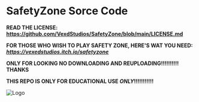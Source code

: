 # SafetyZone Sorce Code
**READ THE LICENSE: https://github.com/VexdStudios/SafetyZone/blob/main/LICENSE.md**

**FOR THOSE WHO WISH TO PLAY SAFETY ZONE, HERE'S WAT YOU NEED:** ***https://vexedstudios.itch.io/safetyzone***

**ONLY FOR LOOKING NO DOWNLOADING AND REUPLOADING!!!!!!!!!!**
**THANKS**


**THIS REPO IS ONLY FOR EDUCATIONAL USE ***ONLY***!!!!!!!!!!!**


![Logo](https://vexedstudios.netlify.app/e0ec71cf1398eec9d68f28744185944a.png)

